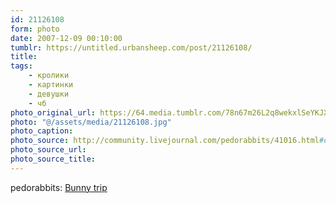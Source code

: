 ```yaml
---
id: 21126108
form: photo
date: 2007-12-09 00:10:00
tumblr: https://untitled.urbansheep.com/post/21126108/
title:
tags:
    - кролики
    - картинки
    - девушки
    - чб
photo_original_url: https://64.media.tumblr.com/78n67m26L2q8wekxlSeYKJXc_640.jpg
photo: "@/assets/media/21126108.jpg"
photo_caption:
photo_source: http://community.livejournal.com/pedorabbits/41016.html#cutid1
photo_source_url:
photo_source_title:
---
```


<p>pedorabbits: <a href="http://community.livejournal.com/pedorabbits/41016.html">Bunny trip</a></p>
